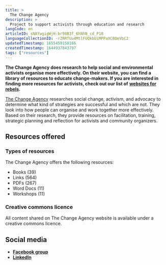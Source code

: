 ```yaml
---
title: >
  The Change Agency
description: >
  Project to support activists through education and research
langCode: en
articleID: sNAYwgigWjH-br98B3f_6hNhN_cd_P18
languageCollectionID: -rZRRTUu4MtlFUQkbUiMPPaXCBOeVbC2
updatedTimestamp: 1655459150166
createdTimestamp: 1644937843797
tags: ["resources"]
---
```


**The Change Agency does research to help social and environmental activists organise more effectively. On their website, you can find a library of resources to educate change-makers. If you are interested in finding more resources for activists, check out our list of** [**websites for rebels**](/resources/websites)**.**

[The Change Agency](https://thechangeagency.org/resources/) researches social change, activism, and advocacy to determine what kind of strategies are successful and which are not. They look into how people can organise and work together more effectively. Based on their research, they provide resources on facilitation, training, strategic planning and reflection for activists and community organizers.

## Resources offered

### Types of resources

The Change Agency offers the following resources:

-   Books (39)
-   Links (564)
-   PDFs (267)
-   Word Docs (11)
-   Workshops (11)

### **Creative commons licence**

All content shared on The Change Agency website is available under a creative commons licence.

## **Social media**

-   [**Facebook group**](https://www.facebook.com/groups/thechangeagency.org)
-   [**LinkedIn**](https://www.linkedin.com/company/the-change-agency/)